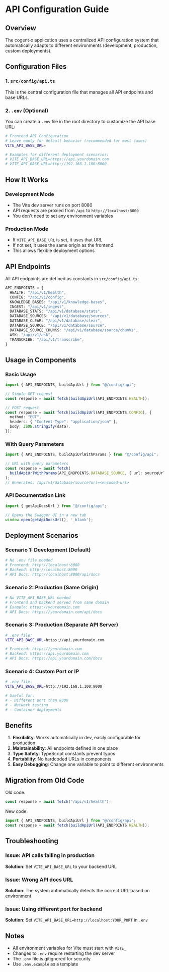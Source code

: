 # API Configuration Guide

## Overview

The cogent-x application uses a centralized API configuration system that automatically adapts to different environments (development, production, custom deployments).

## Configuration Files

### 1. `src/config/api.ts`
This is the central configuration file that manages all API endpoints and base URLs.

### 2. `.env` (Optional)
You can create a `.env` file in the root directory to customize the API base URL:

```bash
# Frontend API Configuration
# Leave empty for default behavior (recommended for most cases)
VITE_API_BASE_URL=

# Examples for different deployment scenarios:
# VITE_API_BASE_URL=https://api.yourdomain.com
# VITE_API_BASE_URL=http://192.168.1.100:8000
```

## How It Works

### Development Mode
- The Vite dev server runs on port 8080
- API requests are proxied from `/api` to `http://localhost:8000`
- You don't need to set any environment variables

### Production Mode
- If `VITE_API_BASE_URL` is set, it uses that URL
- If not set, it uses the same origin as the frontend
- This allows flexible deployment options

## API Endpoints

All API endpoints are defined as constants in `src/config/api.ts`:

```typescript
API_ENDPOINTS = {
  HEALTH: "/api/v1/health",
  CONFIG: "/api/v1/config",
  KNOWLEDGE_BASES: "/api/v1/knowledge-bases",
  INGEST: "/api/v1/ingest",
  DATABASE_STATS: "/api/v1/database/stats",
  DATABASE_SOURCES: "/api/v1/database/sources",
  DATABASE_CLEAR: "/api/v1/database/clear",
  DATABASE_SOURCE: "/api/v1/database/source",
  DATABASE_SOURCE_CHUNKS: "/api/v1/database/source/chunks",
  ASK: "/api/v1/ask",
  TRANSCRIBE: "/api/v1/transcribe",
}
```

## Usage in Components

### Basic Usage
```typescript
import { API_ENDPOINTS, buildApiUrl } from "@/config/api";

// Simple GET request
const response = await fetch(buildApiUrl(API_ENDPOINTS.HEALTH));

// POST request
const response = await fetch(buildApiUrl(API_ENDPOINTS.CONFIG), {
  method: "PUT",
  headers: { "Content-Type": "application/json" },
  body: JSON.stringify(data),
});
```

### With Query Parameters
```typescript
import { API_ENDPOINTS, buildApiUrlWithParams } from "@/config/api";

// URL with query parameters
const response = await fetch(
  buildApiUrlWithParams(API_ENDPOINTS.DATABASE_SOURCE, { url: sourceUrl })
);
// Generates: /api/v1/database/source?url=<encoded-url>
```

### API Documentation Link
```typescript
import { getApiDocsUrl } from "@/config/api";

// Opens the Swagger UI in a new tab
window.open(getApiDocsUrl(), '_blank');
```

## Deployment Scenarios

### Scenario 1: Development (Default)
```bash
# No .env file needed
# Frontend: http://localhost:8080
# Backend: http://localhost:8000
# API Docs: http://localhost:8000/api/docs
```

### Scenario 2: Production (Same Origin)
```bash
# No VITE_API_BASE_URL needed
# Frontend and backend served from same domain
# Example: https://yourdomain.com
# API Docs: https://yourdomain.com/api/docs
```

### Scenario 3: Production (Separate API Server)
```bash
# .env file:
VITE_API_BASE_URL=https://api.yourdomain.com

# Frontend: https://yourdomain.com
# Backend: https://api.yourdomain.com
# API Docs: https://api.yourdomain.com/docs
```

### Scenario 4: Custom Port or IP
```bash
# .env file:
VITE_API_BASE_URL=http://192.168.1.100:9000

# Useful for:
# - Different port than 8000
# - Network testing
# - Container deployments
```

## Benefits

1. **Flexibility**: Works automatically in dev, easily configurable for production
2. **Maintainability**: All endpoints defined in one place
3. **Type Safety**: TypeScript constants prevent typos
4. **Portability**: No hardcoded URLs in components
5. **Easy Debugging**: Change one variable to point to different environments

## Migration from Old Code

Old code:
```typescript
const response = await fetch("/api/v1/health");
```

New code:
```typescript
import { API_ENDPOINTS, buildApiUrl } from "@/config/api";
const response = await fetch(buildApiUrl(API_ENDPOINTS.HEALTH));
```

## Troubleshooting

### Issue: API calls failing in production
**Solution**: Set `VITE_API_BASE_URL` to your backend URL

### Issue: Wrong API docs URL
**Solution**: The system automatically detects the correct URL based on environment

### Issue: Using different port for backend
**Solution**: Set `VITE_API_BASE_URL=http://localhost:YOUR_PORT` in `.env`

## Notes

- All environment variables for Vite must start with `VITE_`
- Changes to `.env` require restarting the dev server
- The `.env` file is gitignored for security
- Use `.env.example` as a template
